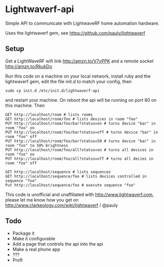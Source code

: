 # Lightwaverf-api

Simple API to communicate with LightwaveRF home automation hardware.

Uses the lightwaverf gem, see https://github.com/pauly/lightwaverf

## Setup

Get a LightWaveRF wifi link http://amzn.to/V7yPPK and a remote socket http://amzn.to/RkukDo

Run this code on a machine on your local network, install ruby and the lightwaverf gem,
edit the file init.d to match your config, then 

    sudo cp init.d /etc/init.d/lightwaverf-api

and restart your machine. On reboot the api will be running on port 80 on this machine. Then

    GET http://localhost/room # lists rooms
    GET http://localhost/room/foo # lists devices in room "foo"
    PUT http://localhost/room/foo/bar?status=on # turns device "bar" in room "foo" on
    PUT http://localhost/room/foo/bar?status=off # turns device "bar" in room "foo" off
    PUT http://localhost/room/foo/bar?status=50 # turns device "bar" in room "foo" to 50% brightness
    PUT http://localhost/room/foo/all?status=on # turns all devices in room "foo" on
    PUT http://localhost/room/foo/all?status=off # turns all decies in room "foo" off

    GET http://localhost/sequence # lists sequences
    GET http://localhost/sequence/foo # lists devices controlled in sequence "foo"
    Put http://localhost/sequence/foo # execute sequence "foo"

This code is unofficial and unaffiliated with http://www.lightwaverf.com, please let me know how you get on http://www.clarkeology.com/wiki/lightwaverf / @pauly

## Todo

 * Package it
 * Make it configurable
 * Add a page that controls the api into the api
 * Make a real phone app
 * ???
 * Proft
